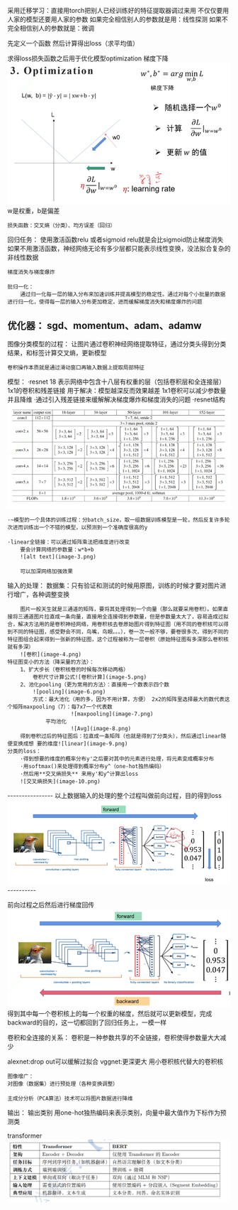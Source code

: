 采用迁移学习：直接用torch把别人已经训练好的特征提取器调过来用
            不仅仅要用人家的模型还要用人家的参数
                如果完全相信别人的参数就是用：线性探测
                如果不完全相信别人的参数就是：微调

先定义一个函数
然后计算得出loss（求平均值）

求得loss损失函数之后用于优化模型optimization
        梯度下降![alt text](image-1.png)
    w是权重，b是偏差

    损失函数：交叉熵（分类）、均方误差（回归）

回归任务：
    使用激活函数relu 或者sigmoid     relu就是会比sigmoid防止梯度消失
    如果不用激活函数，神经网络无论有多少层都只能表示线性变换，没法拟合复杂的非线性数据

    梯度消失与梯度爆炸

    批归一化：
        通过归一化每一层的输入分布来加速训练并提高模型的稳定性。通过对每个小批量的数据进行归一化，使得每一层的输入分布更加稳定，进而缓解梯度消失和梯度爆炸的问题    
优化器：
    sgd、momentum、adam、adamw
------------------------------------------
图像分类模型的过程：
    让图片通过卷积神经网络提取特征，通过分类头得到分类结果，和标签计算交叉熵，更新模型

    卷积操作本质就是通过滑动窗口再输入数据上提取局部特征

模型：
    ·resnet 18 表示网络中包含十八层有权重的层（包括卷积层和全连接层）
         1x1的卷积和残差链接    用于解决：模型越深反而效果越差
            1x1卷积可以减少参数量并且降维
        ·通过引入残差链接来缓解解决梯度爆炸和梯度消失的问题
        ·resnet结构![resnet结构](image-13.png)
    
    ·~模型的一个具体的训练过程：分batch_size，取一组数据训练模型是一轮，然后反复许多轮次进而训练出一个不错的模型，以预测到一个准确度很高的y

    ·linear全链接：可以通过矩阵乘法把维度进行改变
        要会计算网络的参数量：w*b+b
        ![alt text](image-3.png)

        可以加深网络加强效果
输入的处理：
    数据集：只有验证和测试的时候用原图，训练的时候才要对图片进行增广，各种调整变换



        图片一般天生就是三通道的矩阵，要将其处理得到一个向量（那么就要采用卷积）。如果直接将三通道图片拉直成一条向量，直接用全连接得到参数量，但是参数量太大了，容易造成过拟合，解决方法用的是卷积神经网络，用卷积核去卷原始图片得到特征图（用不同的卷积核可以得到不同的特征图，感受野会不同，鸟嘴，鸟眼。。。），卷一次一般不够，要卷很多次，得到不同的特征图组合起来得到一张新的特征图，这个过程被称为一层卷积（原始特征图有多深那么卷积核就有多深）
        ![卷积](image-4.png)
    特征图变小的方法（降采量的方法）：
        1、扩大步长（卷积核卷的时候每次移动两格）
            卷积尺寸计算公式![卷积计算](image-5.png)    
        2、池化pooling（更为常用的方法）：直接用一个数表示四个数
            ![pooling](image-6.png)
            方式：最大池化（用的多，因为不用计算，方便） 2x2的矩阵里选择最大的数代表这个矩阵maxpooling（7）：每7x7一个代表数
                        ![maxpooling](image-7.png)
                平均池化
                        ![Avg](image-8.png)
        得到卷积过后的特征图后：拉直成一条矩阵（也就是得到了分类头），然后通过linear随便变换成想 要的维度![linear](image-9.png)
    分类的loss：
        ·得到想要的维度的概率分布y'之后要对其中的元素进行处理，将元素变成概率分布
        ·用softmax()来处理得到概率分布y^（one-hot独热编码）
        ·然后用**交叉熵损失** 来用y'和y^计算出loss
        ![交叉熵损失](image-10.png)
----------------  以上数据输入的处理的整个过程叫做前向过程，目的得到loss![forward](image-11.png)  ----------

前向过程之后然后进行梯度回传![backward](image-12.png)得到其中每一个卷积核上的每一个权重的梯度，然后就可以更新模型，完成backward的目的，这一切都回到了回归任务上，一模一样

卷积和全连接的关系：
    卷积是一种参数共享的不全链接，卷积使得参数量大大减少


alexnet:drop out可以缓解过拟合
vggnet:更深更大 用小卷积核代替大的卷积核







    图像增广：
    对图像（数据集）进行预处理（各种变换调整）
    
    主成分分析（PCA算法）技术可以将图片数据进行降维

输出：
    输出类别 用one-hot独热编码来表示类别，向量中最大值作为下标作为预测类


transformer
    ![alt text](image-2.png)
